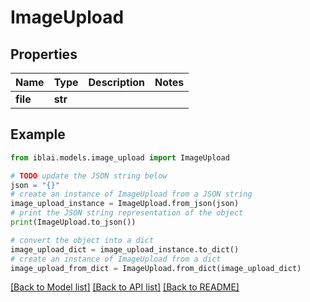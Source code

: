 # ImageUpload


## Properties

Name | Type | Description | Notes
------------ | ------------- | ------------- | -------------
**file** | **str** |  | 

## Example

```python
from iblai.models.image_upload import ImageUpload

# TODO update the JSON string below
json = "{}"
# create an instance of ImageUpload from a JSON string
image_upload_instance = ImageUpload.from_json(json)
# print the JSON string representation of the object
print(ImageUpload.to_json())

# convert the object into a dict
image_upload_dict = image_upload_instance.to_dict()
# create an instance of ImageUpload from a dict
image_upload_from_dict = ImageUpload.from_dict(image_upload_dict)
```
[[Back to Model list]](../README.md#documentation-for-models) [[Back to API list]](../README.md#documentation-for-api-endpoints) [[Back to README]](../README.md)


